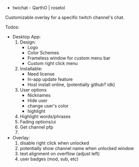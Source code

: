 - twichat -
QarthO | roselol

Customizable overlay for a specific twitch channel's chat.

Todos:
  - Desktop App:
      1. Design:
          - Logo
          - Color Schemes
          - Frameless window for custom menu bar
          - Custom right click menu 
      2. Installable:
          - Need license
          - In-app update feature
          - Host install online, (potentially github? idk)
      3. User options
          - Nicknames
          - Hide user
          - change user's color
          - highlight
      4. Highlight words/phrases
      5. Fading options/ui
      6. Get channel pfp
      7. 
  - Overlay:
      1. disable right click when unlocked
      2. potentially show channel name when unlocked window
      3. text alignment on overflow (adjust left)
      4. user badges (mod, sub, etc)

